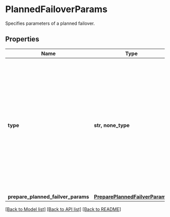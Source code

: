 # PlannedFailoverParams

Specifies parameters of a planned failover.

## Properties
Name | Type | Description | Notes
------------ | ------------- | ------------- | -------------
**type** | **str, none_type** | Spcifies the planned failover type.&lt;br&gt; &#39;Prepare&#39; indicates this is a preparation for failover.&lt;br&gt; &#39;Finalize&#39; indicates this is finalization of failover. After this is done, the view can be used as source view. | 
**prepare_planned_failver_params** | [**PreparePlannedFailverParams**](PreparePlannedFailverParams.md) |  | [optional] 

[[Back to Model list]](../README.md#documentation-for-models) [[Back to API list]](../README.md#documentation-for-api-endpoints) [[Back to README]](../README.md)


